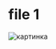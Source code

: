 # file 1

![картинка](https://image.shutterstock.com/shutterstock/photos/1652366509/display_1500/stock-vector-autumn-branches-of-trees-silhouettes-of-bare-branches-vector-illustration-1652366509.jpg "картинка")

